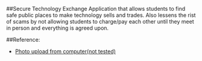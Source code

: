 ##Secure Technology Exchange
Application that allows students to find safe public places to make technology sells and trades. Also lessens the rist of scams by not allowing students to charge/pay each other until they meet in person and everything is agreed upon.

##Reference:
<ul>
    <li><a href="https://github.com/nervgh/angular-file-upload">Photo upload from computer(not tested)</a></li>
</ul>
